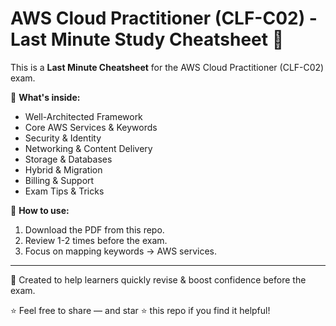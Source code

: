 # AWS Cloud Practitioner (CLF-C02) - Last Minute Study Cheatsheet 🚀

This is a **Last Minute Cheatsheet** for the AWS Cloud Practitioner (CLF-C02) exam.

📝 **What's inside:**
- Well-Architected Framework
- Core AWS Services & Keywords
- Security & Identity
- Networking & Content Delivery
- Storage & Databases
- Hybrid & Migration
- Billing & Support
- Exam Tips & Tricks

🎯 **How to use:**
1. Download the PDF from this repo.
2. Review 1-2 times before the exam.
3. Focus on mapping keywords → AWS services.

---

📌 Created to help learners quickly revise & boost confidence before the exam.

⭐ Feel free to share — and star ⭐ this repo if you find it helpful!

